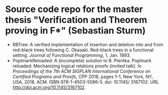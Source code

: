 # Source code repo for the master thesis "Verification and Theorem proving in F\*" (Sebastian Sturm)

* RBTree: A verified implementation of insertion and deletion into and from red-black trees following C. Okasaki. Red-black trees in a functional setting. _Journal of Functional Programming_, 1, Jan.  1993.
* PoplmarkReloaded: A (incomplete) solution to B. Pientka. Poplmark reloaded: Mechanizing logical relations proofs (invited talk). In *Proceedings of the 7th ACM SIGPLAN International Conference on Certified Programs and Proofs*, CPP 2018, pages 1–1, New York, NY, USA, 2018. ACM. ISBN 978-1-4503-5586-5. doi: 10.1145/ 3167102. URL http://doi.acm.org/10.1145/3167102.
